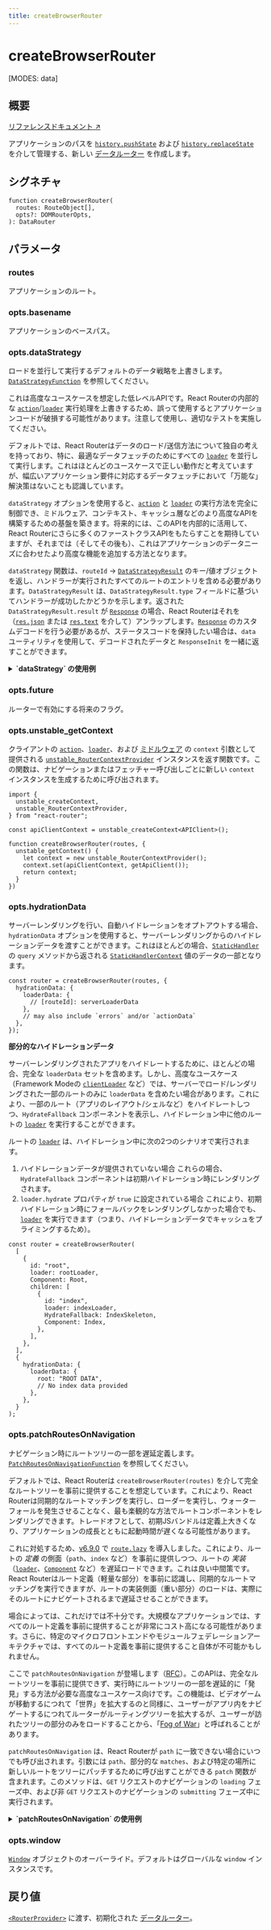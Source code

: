 ```yaml
---
title: createBrowserRouter
---
```


# createBrowserRouter

<!--
⚠️ ⚠️ IMPORTANT ⚠️ ⚠️ 

Thank you for helping improve our documentation!

This file is auto-generated from the JSDoc comments in the source
code, so please edit the JSDoc comments in the file below and this
file will be re-generated once those changes are merged.

https://github.com/remix-run/react-router/blob/main/packages/react-router/lib/dom/lib.tsx
-->

[MODES: data]

## 概要

[リファレンスドキュメント ↗](https://api.reactrouter.com/v7/functions/react_router.createBrowserRouter.html)

アプリケーションのパスを [`history.pushState`](https://developer.mozilla.org/en-US/docs/Web/API/History/pushState) および [`history.replaceState`](https://developer.mozilla.org/en-US/docs/Web/API/History/replaceState) を介して管理する、新しい [データルーター](https://api.reactrouter.com/v7/interfaces/react_router.DataRouter.html) を作成します。

## シグネチャ

```tsx
function createBrowserRouter(
  routes: RouteObject[],
  opts?: DOMRouterOpts,
): DataRouter
```

## パラメータ

### routes

アプリケーションのルート。

### opts.basename

アプリケーションのベースパス。

### opts.dataStrategy

ロードを並行して実行するデフォルトのデータ戦略を上書きします。[`DataStrategyFunction`](https://api.reactrouter.com/v7/interfaces/react_router.DataStrategyFunction.html) を参照してください。

<docs-warning>これは高度なユースケースを想定した低レベルAPIです。React Routerの内部的な [`action`](../../start/data/route-object#action)/[`loader`](../../start/data/route-object#loader) 実行処理を上書きするため、誤って使用するとアプリケーションコードが破損する可能性があります。注意して使用し、適切なテストを実施してください。</docs-warning>

デフォルトでは、React Routerはデータのロード/送信方法について独自の考えを持っており、特に、最適なデータフェッチのためにすべての [`loader`](../../start/data/route-object#loader) を並行して実行します。これはほとんどのユースケースで正しい動作だと考えていますが、幅広いアプリケーション要件に対応するデータフェッチにおいて「万能な」解決策はないことも認識しています。

`dataStrategy` オプションを使用すると、[`action`](../../start/data/route-object#action) と [`loader`](../../start/data/route-object#loader) の実行方法を完全に制御でき、ミドルウェア、コンテキスト、キャッシュ層などのより高度なAPIを構築するための基盤を築きます。将来的には、このAPIを内部的に活用して、React Routerにさらに多くのファーストクラスAPIをもたらすことを期待していますが、それまでは（そしてその後も）、これはアプリケーションのデータニーズに合わせたより高度な機能を追加する方法となります。

`dataStrategy` 関数は、`routeId` -> [`DataStrategyResult`](https://api.reactrouter.com/v7/interfaces/react_router.DataStrategyResult.html) のキー/値オブジェクトを返し、ハンドラーが実行されたすべてのルートのエントリを含める必要があります。`DataStrategyResult` は、`DataStrategyResult.type` フィールドに基づいてハンドラーが成功したかどうかを示します。返された `DataStrategyResult.result` が [`Response`](https://developer.mozilla.org/en-US/docs/Web/API/Response) の場合、React Routerはそれを（[`res.json`](https://developer.mozilla.org/en-US/docs/Web/API/Response/json) または [`res.text`](https://developer.mozilla.org/en-US/docs/Web/API/Response/text) を介して）アンラップします。[`Response`](https://developer.mozilla.org/en-US/docs/Web/API/Response) のカスタムデコードを行う必要があるが、ステータスコードを保持したい場合は、`data` ユーティリティを使用して、デコードされたデータと `ResponseInit` を一緒に返すことができます。

<details>
<summary><b>`dataStrategy` の使用例</b></summary>

**ロギングの追加**

最も単純なケースとして、このAPIにフックして、ルートの [`action`](../../start/data/route-object#action) や [`loader`](../../start/data/route-object#loader) が実行されるときにロギングを追加する方法を見てみましょう。

```tsx
let router = createBrowserRouter(routes, {
  async dataStrategy({ matches, request }) {
    const matchesToLoad = matches.filter((m) => m.shouldLoad);
    const results: Record<string, DataStrategyResult> = {};
    await Promise.all(
      matchesToLoad.map(async (match) => {
        console.log(`Processing ${match.route.id}`);
        results[match.route.id] = await match.resolve();;
      })
    );
    return results;
  },
});
```

**ミドルウェア**

各ルートに [`handle`](../../start/data/route-object#handle) を介してミドルウェアを定義し、まずミドルウェアを順次呼び出し、次にすべての [`loader`](../../start/data/route-object#loader) を並行して呼び出します。ミドルウェアを介して利用可能になったデータを提供します。

```ts
const routes = [
  {
    id: "parent",
    path: "/parent",
    loader({ request }, context) {
       // ...
    },
    handle: {
      async middleware({ request }, context) {
        context.parent = "PARENT MIDDLEWARE";
      },
    },
    children: [
      {
        id: "child",
        path: "child",
        loader({ request }, context) {
          // ...
        },
        handle: {
          async middleware({ request }, context) {
            context.child = "CHILD MIDDLEWARE";
          },
        },
      },
    ],
  },
];

let router = createBrowserRouter(routes, {
  async dataStrategy({ matches, params, request }) {
    // Run middleware sequentially and let them add data to `context`
    let context = {};
    for (const match of matches) {
      if (match.route.handle?.middleware) {
        await match.route.handle.middleware(
          { request, params },
          context
        );
      }
    }

    // Run loaders in parallel with the `context` value
    let matchesToLoad = matches.filter((m) => m.shouldLoad);
    let results = await Promise.all(
      matchesToLoad.map((match, i) =>
        match.resolve((handler) => {
          // Whatever you pass to `handler` will be passed as the 2nd parameter
          // to your loader/action
          return handler(context);
        })
      )
    );
    return results.reduce(
      (acc, result, i) =>
        Object.assign(acc, {
          [matchesToLoad[i].route.id]: result,
        }),
      {}
    );
  },
});
```

**カスタムハンドラー**

ルートレベルで [`loader`](../../start/data/route-object#loader) の実装を定義したくない場合もあります。ルートを決定し、すべてのデータに対して単一のGraphQLリクエストを発行したいだけかもしれません。これは、`route.loader=true` を設定して「ローダーを持つ」と認定させ、GQLフラグメントを `route.handle` に保存することで実現できます。

```ts
const routes = [
  {
    id: "parent",
    path: "/parent",
    loader: true,
    handle: {
      gql: gql`
        fragment Parent on Whatever {
          parentField
        }
      `,
    },
    children: [
      {
        id: "child",
        path: "child",
        loader: true,
        handle: {
          gql: gql`
            fragment Child on Whatever {
              childField
            }
          `,
        },
      },
    ],
  },
];

let router = createBrowserRouter(routes, {
  async dataStrategy({ matches, params, request }) {
    // Compose route fragments into a single GQL payload
    let gql = getFragmentsFromRouteHandles(matches);
    let data = await fetchGql(gql);
    // Parse results back out into individual route level `DataStrategyResult`'s
    // keyed by `routeId`
    let results = parseResultsFromGql(data);
    return results;
  },
});
```
</details>

### opts.future

ルーターで有効にする将来のフラグ。

### opts.unstable_getContext

クライアントの [`action`](../../start/data/route-object#action)、[`loader`](../../start/data/route-object#loader)、および [ミドルウェア](../../how-to/middleware) の `context` 引数として提供される [`unstable_RouterContextProvider`](../utils/RouterContextProvider) インスタンスを返す関数です。この関数は、ナビゲーションまたはフェッチャー呼び出しごとに新しい `context` インスタンスを生成するために呼び出されます。

```tsx
import {
  unstable_createContext,
  unstable_RouterContextProvider,
} from "react-router";

const apiClientContext = unstable_createContext<APIClient>();

function createBrowserRouter(routes, {
  unstable_getContext() {
    let context = new unstable_RouterContextProvider();
    context.set(apiClientContext, getApiClient());
    return context;
  }
})
```

### opts.hydrationData

サーバーレンダリングを行い、自動ハイドレーションをオプトアウトする場合、`hydrationData` オプションを使用すると、サーバーレンダリングからのハイドレーションデータを渡すことができます。これはほとんどの場合、[`StaticHandler`](https://api.reactrouter.com/v7/interfaces/react_router.StaticHandler.html) の `query` メソッドから返される [`StaticHandlerContext`](https://api.reactrouter.com/v7/interfaces/react_router.StaticHandlerContext.html) 値のデータの一部となります。

```tsx
const router = createBrowserRouter(routes, {
  hydrationData: {
    loaderData: {
      // [routeId]: serverLoaderData
    },
    // may also include `errors` and/or `actionData`
  },
});
```

**部分的なハイドレーションデータ**

サーバーレンダリングされたアプリをハイドレートするために、ほとんどの場合、完全な `loaderData` セットを含めます。しかし、高度なユースケース（Framework Modeの [`clientLoader`](../../start/framework/route-module#clientLoader) など）では、サーバーでロード/レンダリングされた一部のルートのみに `loaderData` を含めたい場合があります。これにより、一部のルート（アプリのレイアウト/シェルなど）をハイドレートしつつ、`HydrateFallback` コンポーネントを表示し、ハイドレーション中に他のルートの [`loader`](../../start/data/route-object#loader) を実行することができます。

ルートの [`loader`](../../start/data/route-object#loader) は、ハイドレーション中に次の2つのシナリオで実行されます。

 1. ハイドレーションデータが提供されていない場合
    これらの場合、`HydrateFallback` コンポーネントは初期ハイドレーション時にレンダリングされます。
 2. `loader.hydrate` プロパティが `true` に設定されている場合
    これにより、初期ハイドレーション時にフォールバックをレンダリングしなかった場合でも、[`loader`](../../start/data/route-object#loader) を実行できます（つまり、ハイドレーションデータでキャッシュをプライミングするため）。

```tsx
const router = createBrowserRouter(
  [
    {
      id: "root",
      loader: rootLoader,
      Component: Root,
      children: [
        {
          id: "index",
          loader: indexLoader,
          HydrateFallback: IndexSkeleton,
          Component: Index,
        },
      ],
    },
  ],
  {
    hydrationData: {
      loaderData: {
        root: "ROOT DATA",
        // No index data provided
      },
    },
  }
);
```

### opts.patchRoutesOnNavigation

ナビゲーション時にルートツリーの一部を遅延定義します。[`PatchRoutesOnNavigationFunction`](https://api.reactrouter.com/v7/types/react_router.PatchRoutesOnNavigationFunction.html) を参照してください。

デフォルトでは、React Routerは `createBrowserRouter(routes)` を介して完全なルートツリーを事前に提供することを想定しています。これにより、React Routerは同期的なルートマッチングを実行し、ローダーを実行し、ウォーターフォールを発生させることなく、最も楽観的な方法でルートコンポーネントをレンダリングできます。トレードオフとして、初期JSバンドルは定義上大きくなり、アプリケーションの成長とともに起動時間が遅くなる可能性があります。

これに対処するため、[v6.9.0](https://github.com/remix-run/react-router/blob/main/CHANGELOG.md#v690) で [`route.lazy`](../../start/data/route-object#lazy) を導入しました。これにより、ルートの _定義_ の側面（`path`、`index` など）を事前に提供しつつ、ルートの _実装_（[`loader`](../../start/data/route-object#loader)、[`Component`](../../start/data/route-object#Component) など）を遅延ロードできます。これは良い中間策です。React Routerはルート定義（軽量な部分）を事前に認識し、同期的なルートマッチングを実行できますが、ルートの実装側面（重い部分）のロードは、実際にそのルートにナビゲートされるまで遅延させることができます。

場合によっては、これだけでは不十分です。大規模なアプリケーションでは、すべてのルート定義を事前に提供することが非常にコスト高になる可能性があります。さらに、特定のマイクロフロントエンドやモジュールフェデレーションアーキテクチャでは、すべてのルート定義を事前に提供すること自体が不可能かもしれません。

ここで `patchRoutesOnNavigation` が登場します（[RFC](https://github.com/remix-run/react-router/discussions/11113)）。このAPIは、完全なルートツリーを事前に提供できず、実行時にルートツリーの一部を遅延的に「発見」する方法が必要な高度なユースケース向けです。この機能は、ビデオゲームが移動するにつれて「世界」を拡大するのと同様に、ユーザーがアプリ内をナビゲートするにつれてルーターがルーティングツリーを拡大するが、ユーザーが訪れたツリーの部分のみをロードすることから、「[Fog of War](https://en.wikipedia.org/wiki/Fog_of_war)」と呼ばれることがあります。

`patchRoutesOnNavigation` は、React Routerが `path` に一致できない場合にいつでも呼び出されます。引数には `path`、部分的な `matches`、および特定の場所に新しいルートをツリーにパッチするために呼び出すことができる `patch` 関数が含まれます。このメソッドは、`GET` リクエストのナビゲーションの `loading` フェーズ中、および非 `GET` リクエストのナビゲーションの `submitting` フェーズ中に実行されます。

<details>
  <summary><b>`patchRoutesOnNavigation` の使用例</b></summary>

  **既存のルートに子をパッチする**

  ```tsx
  const router = createBrowserRouter(
    [
      {
        id: "root",
        path: "/",
        Component: RootComponent,
      },
    ],
    {
      async patchRoutesOnNavigation({ patch, path }) {
        if (path === "/a") {
          // Load/patch the `a` route as a child of the route with id `root`
          let route = await getARoute();
          //  ^ { path: 'a', Component: A }
          patch("root", [route]);
        }
      },
    }
  );
  ```

  上記の例では、ユーザーが `/a` へのリンクをクリックすると、React Routerは最初はどのルートにも一致せず、`path = "/a"` とルートルートの一致を含む `matches` 配列で `patchRoutesOnNavigation` を呼び出します。`patch('root', [route])` を呼び出すことで、新しいルートは `root` ルートの子としてルートツリーに追加され、React Routerは更新されたルートに対してマッチングを実行します。今回は `/a` パスに正常に一致し、ナビゲーションは正常に完了します。

  **新しいルートレベルのルートをパッチする**

  ツリーの最上位に新しいルートをパッチする必要がある場合（つまり、親がない場合）、`routeId` として `null` を渡すことができます。

  ```tsx
  const router = createBrowserRouter(
    [
      {
        id: "root",
        path: "/",
        Component: RootComponent,
      },
    ],
    {
      async patchRoutesOnNavigation({ patch, path }) {
        if (path === "/root-sibling") {
          // Load/patch the `/root-sibling` route as a sibling of the root route
          let route = await getRootSiblingRoute();
          //  ^ { path: '/root-sibling', Component: RootSibling }
          patch(null, [route]);
        }
      },
    }
  );
  ```

  **サブツリーを非同期にパッチする**

  アプリケーションのセクション全体を遅延的にフェッチするために、非同期マッチングを実行することもできます。

  ```tsx
  let router = createBrowserRouter(
    [
      {
        path: "/",
        Component: Home,
      },
    ],
    {
      async patchRoutesOnNavigation({ patch, path }) {
        if (path.startsWith("/dashboard")) {
          let children = await import("./dashboard");
          patch(null, children);
        }
        if (path.startsWith("/account")) {
          let children = await import("./account");
          patch(null, children);
        }
      },
    }
  );
  ```

  <docs-info>`patchRoutesOnNavigation` の実行中に、後続のナビゲーションによって中断された場合、中断された実行における残りの `patch` 呼び出しは、操作がキャンセルされたためルートツリーを更新しません。</docs-info>

  **ルート定義とルート発見の併置**

  独自の擬似マッチングを実行したくない場合は、部分的な `matches` 配列とルート上の [`handle`](../../start/data/route-object#handle) フィールドを活用して、子定義を併置することができます。

  ```tsx
  let router = createBrowserRouter(
    [
      {
        path: "/",
        Component: Home,
      },
      {
        path: "/dashboard",
        children: [
          {
            // If we want to include /dashboard in the critical routes, we need to
            // also include it's index route since patchRoutesOnNavigation will not be
            // called on a navigation to `/dashboard` because it will have successfully
            // matched the `/dashboard` parent route
            index: true,
            // ...
          },
        ],
        handle: {
          lazyChildren: () => import("./dashboard"),
        },
      },
      {
        path: "/account",
        children: [
          {
            index: true,
            // ...
          },
        ],
        handle: {
          lazyChildren: () => import("./account"),
        },
      },
    ],
    {
      async patchRoutesOnNavigation({ matches, patch }) {
        let leafRoute = matches[matches.length - 1]?.route;
        if (leafRoute?.handle?.lazyChildren) {
          let children =
            await leafRoute.handle.lazyChildren();
          patch(leafRoute.id, children);
        }
      },
    }
  );
  ```

  **パラメータを持つルートに関する注意**

  React Routerは、与えられたパスに最適な一致を見つけるためにランク付けされたルートを使用するため、特定の時点で部分的なルートツリーしか知られていない場合に興味深い曖昧さが生じます。`path: "/about/contact-us"` のような完全に静的なルートに一致する場合、それが完全に静的なURLセグメントで構成されているため、正しい一致を見つけたとわかります。したがって、他の潜在的にスコアの高いルートをわざわざ探す必要はありません。

  しかし、パラメータ（動的またはスプラット）を持つルートは、まだ発見されていない、よりスコアの高いルートが存在する可能性があるため、この仮定をすることはできません。次のような完全なルートツリーを考えてみましょう。

  ```tsx
  // Assume this is the full route tree for your app
  const routes = [
    {
      path: "/",
      Component: Home,
    },
    {
      id: "blog",
      path: "/blog",
      Component: BlogLayout,
      children: [
        { path: "new", Component: NewPost },
        { path: ":slug", Component: BlogPost },
      ],
    },
  ];
  ```

  そして、ユーザーがナビゲートする際に `patchRoutesOnNavigation` を使用してこれを埋めたいと仮定します。

  ```tsx
  // Start with only the index route
  const router = createBrowserRouter(
    [
      {
        path: "/",
        Component: Home,
      },
    ],
    {
      async patchRoutesOnNavigation({ patch, path }) {
        if (path === "/blog/new") {
          patch("blog", [
            {
              path: "new",
              Component: NewPost,
            },
          ]);
        } else if (path.startsWith("/blog")) {
          patch("blog", [
            {
              path: ":slug",
              Component: BlogPost,
            },
          ]);
        }
      },
    }
  );
  ```

  ユーザーが最初にブログ投稿（例：`/blog/my-post`）にアクセスした場合、`:slug` ルートをパッチします。その後、ユーザーが新しい投稿を作成するために `/blog/new` にナビゲートした場合、`/blog/:slug` に一致しますが、それは _正しい_ 一致ではありません！まだ発見されていない、よりスコアの高いルートが存在する可能性に備えて `patchRoutesOnNavigation` を呼び出す必要があります。このケースでは実際に存在します。

  したがって、React Routerが少なくとも1つのパラメータを含むパスに一致するたびに、`patchRoutesOnNavigation` を呼び出し、最適な一致を見つけたことを確認するために再度ルートをマッチングします。

  `patchRoutesOnNavigation` の実装が高価であるか、バックエンドサーバーへの副作用のある [`fetch`](https://developer.mozilla.org/en-US/docs/Web/API/fetch) 呼び出しを行っている場合、適切なルートが既に見つかっていることがわかっているケースでの過剰なフェッチを避けるために、以前に見たルートを追跡することを検討してください。これは通常、適切なルートを既にパッチした以前の `path` 値の小さなキャッシュを維持するのと同じくらい簡単です。

  ```tsx
  let discoveredRoutes = new Set();

  const router = createBrowserRouter(routes, {
    async patchRoutesOnNavigation({ patch, path }) {
      if (discoveredRoutes.has(path)) {
        // We've seen this before so nothing to patch in and we can let the router
        // use the routes it already knows about
        return;
      }

      discoveredRoutes.add(path);

      // ... patch routes in accordingly
    },
  });
  ```
</details>

### opts.window

[`Window`](https://developer.mozilla.org/en-US/docs/Web/API/Window) オブジェクトのオーバーライド。デフォルトはグローバルな `window` インスタンスです。

## 戻り値

[`<RouterProvider>`](../data-routers/RouterProvider) に渡す、初期化された [データルーター](https://api.reactrouter.com/v7/interfaces/react_router.DataRouter.html)。